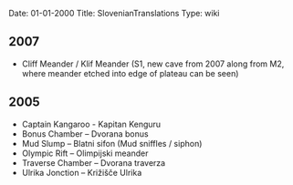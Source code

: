 Date: 01-01-2000
Title: SlovenianTranslations
Type: wiki



2007
----

-   Cliff Meander / Klif Meander (S1, new cave from 2007 along from M2,
    where meander etched into edge of plateau can be seen)





2005
----

-   Captain Kangaroo - Kapitan Kenguru
-   Bonus Chamber – Dvorana bonus
-   Mud Slump – Blatni sifon (Mud sniffles / siphon)
-   Olympic Rift – Olimpijski meander
-   Traverse Chamber – Dvorana traverza
-   Ulrika Jonction – Križišče Ulrika
